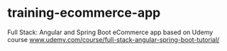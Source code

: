 # training-ecommerce-app
Full Stack: Angular and Spring Boot eCommerce app based on Udemy course www.udemy.com/course/full-stack-angular-spring-boot-tutorial/
